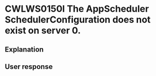 # CWLWS0150I The AppScheduler SchedulerConfiguration does not exist on server 0.

## Explanation

## User response
